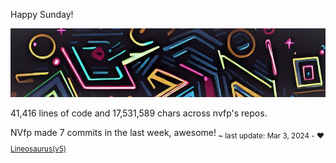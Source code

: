 Happy Sunday!

![banner](./assets/banner.jpg)

41,416 lines of code and 17,531,589 chars across nvfp's repos.

NVfp made 7 commits in the last week, awesome!<sub> ~ last update: Mar 3, 2024 - ❤️ [Lineosaurus(v5)](https://github.com/Lineosaurus/Lineosaurus)</sub>